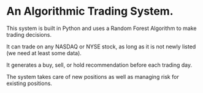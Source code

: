 # An Algorithmic Trading System.
This system is built in Python and uses a Random Forest Algorithm to make trading decisions.

It can trade on any NASDAQ or NYSE stock, as long as it is not newly listed (we need at least some data).

It generates a buy, sell, or hold recommendation before each trading day.

The system takes care of new positions as well as managing risk for existing positions.

